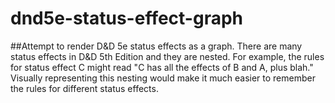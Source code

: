 # dnd5e-status-effect-graph
##Attempt to render D&D 5e status effects as a graph.
There are many status effects in D&D 5th Edition and they are nested. For example, the rules for status effect C might read "C has all the effects of B and A, plus blah." Visually representing this nesting would make it much easier to remember the rules for different status effects.
